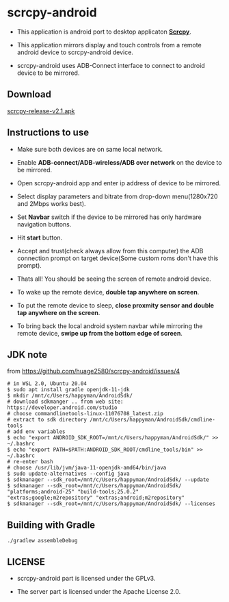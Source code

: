 # scrcpy-android

- This application is android port to desktop applicaton [**Scrcpy**](https://github.com/Genymobile/scrcpy).

- This application mirrors display and touch controls from a remote android device to scrcpy-android device.

- scrcpy-android uses ADB-Connect interface to connect to android device to be mirrored.



## Download

[scrcpy-release-v2.1.apk](https://github.com/chinmay0900/scrcpy-android/releases/)


## Instructions to use

- Make sure both devices are on same local network.

- Enable **ADB-connect/ADB-wireless/ADB over network** on the device to be mirrored. 

- Open scrcpy-android app and enter ip address of device to be mirrored.

- Select display parameters and bitrate from drop-down menu(1280x720 and 2Mbps works best).

- Set **Navbar** switch if the device to be mirrored has only hardware navigation buttons.

- Hit **start** button.

- Accept and trust(check always allow from this computer) the ADB connection prompt on target device(Some custom roms don't have this prompt).

- Thats all! You should be seeing the screen of remote android device.

- To wake up the remote device, **double tap anywhere on screen**.

- To put the remote device to sleep, **close proxmity sensor and double tap anywhere on the screen**. 

- To bring back the local android system navbar while mirroring the remote device, **swipe up from the bottom edge of screen**.

## JDK note

from https://github.com/huage2580/scrcpy-android/issues/4

```
# in WSL 2.0, Ubuntu 20.04
$ sudo apt install gradle openjdk-11-jdk
$ mkdir /mnt/c/Users/happyman/AndroidSdk/
# download sdkmanger .. from web site: https://developer.android.com/studio
# choose commandlinetools-linux-11076708_latest.zip
# extract to sdk directory /mnt/c/Users/happyman/AndroidSdk/cmdline-tools
# add env variables
$ echo "export ANDROID_SDK_ROOT=/mnt/c/Users/happyman/AndroidSdk/" >> ~/.bashrc
$ echo "export PATH=$PATH:ANDROID_SDK_ROOT/cmdline_tools/bin" >> ~/.bashrc
# re-enter bash
# choose /usr/lib/jvm/java-11-openjdk-amd64/bin/java   
$ sudo update-alternatives --config java
$ sdkmanager --sdk_root=/mnt/c/Users/happyman/AndroidSdk/ --update
$ sdkmanager --sdk_root=/mnt/c/Users/happyman/AndroidSdk/ "platforms;android-25" "build-tools;25.0.2" "extras;google;m2repository" "extras;android;m2repository"
$ sdkmanager --sdk_root=/mnt/c/Users/happyman/AndroidSdk/ --licenses

```
## Building with Gradle

    ./gradlew assembleDebug
    
    
 
## LICENSE

- scrcpy-android part is licensed under the GPLv3.

- The server part is licensed under the Apache License 2.0.
